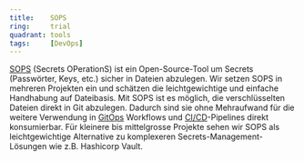```yaml
---
title:    SOPS  
ring:     trial  
quadrant: tools
tags:     [DevOps]
---
```


[SOPS][sops] (Secrets OPerationS) ist ein Open-Source-Tool um Secrets (Passwörter, Keys, etc.) sicher in Dateien abzulegen. Wir setzen SOPS in mehreren Projekten ein und schätzen die leichtgewichtige und einfache Handhabung auf Dateibasis. Mit SOPS ist es möglich, die verschlüsselten Dateien direkt in Git abzulegen. Dadurch sind sie ohne Mehraufwand für die weitere Verwendung in [GitOps][gitops] Workflows und [CI/CD][ci-cd]-Pipelines direkt konsumierbar. Für kleinere bis mittelgrosse Projekte sehen wir SOPS als leichtgewichtige Alternative zu komplexeren Secrets-Management-Lösungen wie z.B. Hashicorp Vault.

[sops]: https://github.com/getsops/sops
[gitops]: /concepts-and-methods/gitops
[ci-cd]: /concepts-and-methods/ci-cd
